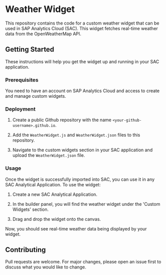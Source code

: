 # Weather Widget

This repository contains the code for a custom weather widget that can be used in SAP Analytics Cloud (SAC). This widget fetches real-time weather data from the OpenWeatherMap API.

## Getting Started

These instructions will help you get the widget up and running in your SAC application.

### Prerequisites

You need to have an account on SAP Analytics Cloud and access to create and manage custom widgets.

### Deployment

1. Create a public Github repository with the name `<your-github-username>.github.io`.

2. Add the `WeatherWidget.js` and `WeatherWidget.json` files to this repository.

3. Navigate to the custom widgets section in your SAC application and upload the `WeatherWidget.json` file.

### Usage

Once the widget is successfully imported into SAC, you can use it in any SAC Analytical Application. To use the widget:

1. Create a new SAC Analytical Application.

2. In the builder panel, you will find the weather widget under the 'Custom Widgets' section.

3. Drag and drop the widget onto the canvas.

Now, you should see real-time weather data being displayed by your widget.

## Contributing

Pull requests are welcome. For major changes, please open an issue first to discuss what you would like to change.


